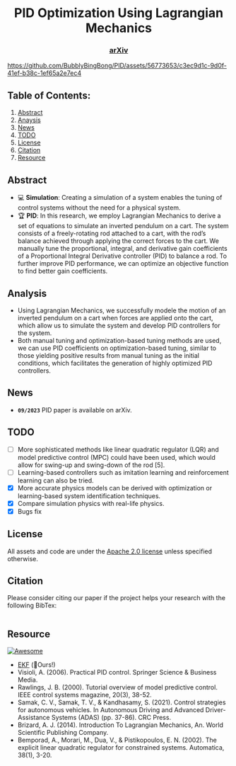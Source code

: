 <div align="center">   
  
# PID Optimization Using Lagrangian Mechanics
</div>

<h3 align="center">
  <a href="https://arxiv.org">arXiv</a>
</h3>

https://github.com/BubblyBingBong/PID/assets/56773653/c3ec9d1c-9d0f-41ef-b38c-1ef65a2e7ec4

## Table of Contents:
1. [Abstract](#abstract)
2. [Anaysis](#analysis)
3. [News](#news)
4. [TODO](#todos)
5. [License](#license)
6. [Citation](#citation)
7. [Resource](#resource)

## Abstract <a name="high"></a>

- :computer: **Simulation**: Creating a simulation of a system enables the tuning of control systems without the need for a physical system.
- :trophy: **PID**: In this research, we employ Lagrangian Mechanics to derive a set of equations to simulate an inverted pendulum on a cart. The system consists of a freely-rotating rod attached to a cart, with the rod’s balance achieved through applying the correct forces to the cart. We manually tune the proportional, integral, and derivative gain coefficients of a Proportional Integral Derivative controller (PID) to balance a rod. To further improve PID performance, we can optimize an objective function to find better gain coefficients.

## Analysis <a name="analysis"></a>

- Using Lagrangian Mechanics, we successfully modele the motion of an inverted pendulum on a cart when forces are applied onto the cart, which allow us to simulate the system and develop PID controllers for the system.
- Both manual tuning and optimization-based tuning methods are used, we can use PID coefficients on optimization-based tuning, similar to those yielding positive results from manual tuning as the initial conditions, which facilitates the generation of highly optimized PID controllers.

## News <a name="news"></a>

- **`09/2023`** PID paper is available on arXiv.

## TODO <a name="todos"></a>
- [ ] More sophisticated methods like linear quadratic regulator (LQR) and model predictive control (MPC) could have been used, which would allow for swing-up and swing-down of the rod [5].
- [ ] Learning-based controllers such as imitation learning and reinforcement learning can also be tried.
- [x] More accurate physics models can be derived with optimization or learning-based system identification techniques.
- [x] Compare simulation physics with real-life physics.
- [x] Bugs fix

## License <a name="license"></a>

All assets and code are under the [Apache 2.0 license](./LICENSE) unless specified otherwise.

## Citation <a name="citation"></a>

Please consider citing our paper if the project helps your research with the following BibTex:

```bibtex

```

## Resource

[![Awesome](https://awesome.re/badge.svg)](https://awesome.re)
- [EKF](https://github.com/BubblyBingBong/EKF) (:rocket:Ours!)
- Visioli, A. (2006). Practical PID control. Springer Science & Business Media.
- Rawlings, J. B. (2000). Tutorial overview of model predictive control. IEEE control systems magazine, 20(3), 38-52.
- Samak, C. V., Samak, T. V., & Kandhasamy, S. (2021). Control strategies for autonomous vehicles. In Autonomous Driving and Advanced Driver-Assistance Systems (ADAS) (pp. 37-86). CRC Press.
- Brizard, A. J. (2014). Introduction To Lagrangian Mechanics, An. World Scientific Publishing Company.
- Bemporad, A., Morari, M., Dua, V., & Pistikopoulos, E. N. (2002). The explicit linear quadratic regulator for constrained systems. Automatica, 38(1), 3-20.

